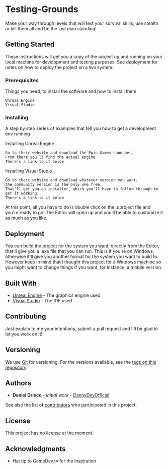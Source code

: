 # Testing-Grounds

Make your way through levels that will test your survival skills, use stealth or kill them all and be the last man standing!

## Getting Started

These instructions will get you a copy of the project up and running on your local machine for development and testing purposes. See deployment for notes on how to deploy the project on a live system.

### Prerequisites

Things you need, to install the software and how to install them

```
Unreal Engine
Visual Studio
```

### Installing

A step by step series of examples that tell you how to get a development env running

Installing Unreal Engine

```
Go to their website and download the Epic Games Launcher.
From there you'll find the actual engine
There's a link to it below
```

Installing Visual Studio

```
Go to their website and download whatever version you want;
the community version is the only one free.
That'll get you an installer, which you'll have to follow through to get it working.
There's a link to it below
```

At this point, all you have to do is double click on the .uproject file and you're ready to go!
The Editor will open up and you'll be able to customize it as much as you like.

## Deployment

You can build the project for the system you want, directly from the Editor, that'll give you a .exe file that you can run.
This is if you're on Windows, otherwise it'll give you another format for the system you want to build to.
However keep in mind that I thought this project for a Windows machine so you might want to change things if you want, for instance,
a mobile version.

## Built With

* [Unreal Engine](https://www.unrealengine.com/en-US/what-is-unreal-engine-4) - The graphics engine used
* [Visual Studio](https://www.visualstudio.com/) - The IDE used

## Contributing

Just explain to me your intentions, submit a pull request and I'll be glad to let you work on it!

## Versioning

We use [Git](https://git-scm.com/) for versioning.
For the versions available, see the [tags on this repository](https://github.com/DannyDevOfficial/Testing-Grounds/tags). 

## Authors

* **Daniel Grieco** - *Initial work* - [DannyDevOfficial](https://github.com/DannyDevOfficial)

See also the list of [contributors](https://github.com/DannyDevOfficial/Testing-Grounds/graphs/contributors) who participated in this project.

## License

This project has no license at the moment.

## Acknowledgments

* Hat tip to GameDev.tv for the inspiration
